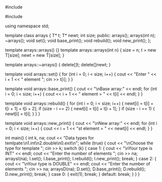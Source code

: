 #include <iostream>

#include <cmath>

using namespace std;

template <class T>
class arrays {
	T* t;
	T* newt;
	int size;
public:
	arrays();
	arrays(int n);
	~arrays();
	void set();
	void base_print();
	void rebuild();
	void new_print();
};

template<class T> arrays<T>::arrays() {}
template<class T>
arrays<T>::arrays(int n)
{
	size = n;
	t = new T[size];
	newt = new T[size];
}

template<class T>
arrays<T>::~arrays()
{
	delete[]t;
	delete[]newt;
}

template<class T>
void arrays<T>::set()
{
	for (int i = 0; i < size; i++)
	{
		cout << "Enter " << i + 1 << " element ";
		cin >> t[i];
	}
}

template<class T>
void arrays<T>::base_print()
{
	cout << "\nBase array:" << endl;
	for (int i = 0; i < size; i++)
	{
		cout << i + 1 << " element = " << t[i] << endl;
	}
}

template<class T>
void arrays<T>::rebuild()
{
	for (int i = 0; i < size; i++)
	{
		newt[i] = t[i] + t[i + 1] + t[i + 2];
		if (size - i == 2) {
			newt[i] = t[i] + t[i + 1];
		}
		if (size - i == 1) {
			newt[i] = t[i];
		}
	}
}

template<class T>
void arrays<T>::new_print()
{
	cout << "\nNew array:" << endl;
	for (int i = 0; i < size; i++)
	{
		cout << i + 1 << "st element = " << newt[i] << endl;
	}
}

int main() {
	int k, na;
	cout << "Data types for temlpate:\n1.int\n2.double\n0.exit\n";
	while (true) {
		cout << "\nChoose the type for template ";
		cin >> k;
		switch (k)
		{
		case 1: {
			cout << "\nYour type is INT" << endl;
			cout << "Enter the number of elements ";
			cin >> na;
			arrays<int>I(na);
			I.set();
			I.base_print();
			I.rebuild();
			I.new_print();
			break;
		}
		case 2: {
			cout << "\nYour type is DOUBLE" << endl;
			cout << "Enter the number of elements ";
			cin >> na;
			arrays<double>D(na);
			D.set();
			D.base_print();
			D.rebuild();
			D.new_print();
			break;
		}
		case 0: {
			exit(1);
			break;
		}
		default:
			break;
		}
	}
}
